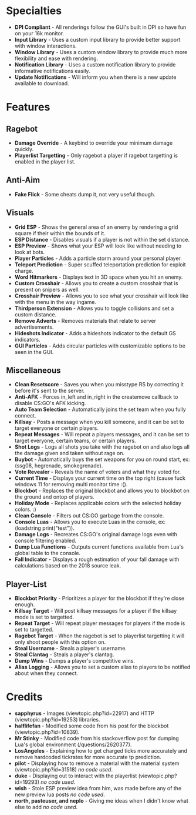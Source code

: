 # Specialties
* **DPI Compliant** - All renderings follow the GUI's built in DPI so have fun on your 16k monitor.
* **Input Library** - Uses a custom input library to provide better support with window interactions.
* **Window Library** - Uses a custom window library to provide much more flexibility and ease with rendering.
* **Notification Library** - Uses a custom notification library to provide informative notifications easily.
* **Update Notifications** - Will inform you when there is a new update available to download.

# Features

## Ragebot
* **Damage Override** - A keybind to override your minimum damage quickly.
* **Playerlist Targetting** - Only ragebot a player if ragebot targetting is enabled in the player list.

## Anti-Aim
* **Fake Flick** - Some cheats dump it, not very useful though.

## Visuals
* **Grid ESP** - Shows the general area of an enemy by rendering a grid square if their within the bounds of it.
* **ESP Distance** - Disables visuals if a player is not within the set distance.
* **ESP Preview** - Shows what your ESP will look like without needing to look at bots.
* **Player Particles** - Adds a particle storm around your personal player.
* **Teleport Prediction** - Super scuffed teleportation prediction for exploit charge.
* **Word Hitmarkers** - Displays text in 3D space when you hit an enemy.
* **Custom Crosshair** - Allows you to create a custom crosshair that is present on snipers as well.
* **Crosshair Preview** - Allows you to see what your crosshair will look like with the menu in the way ingame.
* **Thirdperson Extension** - Allows you to toggle collisions and set a custom distance.
* **Remove Adverts** - Removes materials that relate to server advertisements.
* **Hideshots Indicator** - Adds a hideshots indicator to the default GS indicators.
* **GUI Particles** - Adds circular particles with customizable options to be seen in the GUI.

## Miscellaneous
* **Clean Resetscore** - Saves you when you misstype RS by correcting it before it's sent to the server.
* **Anti-AFK** - Forces in_left and in_right in the createmove callback to disable CS:GO's AFK kicking.
* **Auto Team Selection** - Automatically joins the set team when you fully connect.
* **Killsay** - Posts a message when you kill someone, and it can be set to target everyone or certain players.
* **Repeat Messages** - Will repeat a players messages, and it can be set to target everyone, certain teams, or certain players. 
* **Shot Logs** - Logs all shots you take with the ragebot on and also logs all the damage given and taken without rage on.
* **Buybot** - Automatically buys the set weapons for you on round start, ex: (ssg08, hegrenade, smokegrenade).
* **Vote Revealer** - Reveals the name of voters and what they voted for.
* **Current Time** - Displays your current time on the top right (cause fuck windows 11 for removing multi monitor time :().
* **Blockbot** - Replaces the original blockbot and allows you to blockbot on the ground and ontop of players.
* **Holiday Mode** - Replaces applicable colors with the selected holiday colors. :)
* **Clean Console** - Filters out CS:GO garbage from the console.
* **Console Luas** - Allows you to execute Luas in the console, ex: (loadstring print("test")).
* **Damage Logs** - Recreates CS:GO's original damage logs even with console filtering enabled.
* **Dump Lua Functions** - Outputs current functions available from Lua's global table to the console.
* **Fall Indicator** - Displays a rough estimation of your fall damage with calculations based on the 2018 source leak.

## Player-List
* **Blockbot Priority** - Prioritizes a player for the blockbot if they're close enough.
* **Killsay Target** - Will post killsay messages for a player if the killsay mode is set to targetted.
* **Repeat Target** - Will repeat player messages for players if the mode is set to targetted.
* **Ragebot Target** - When the ragebot is set to playerlist targetting it will only shoot people with this option on.
* **Steal Username** - Steals a player's username.
* **Steal Clantag** - Steals a player's clantag.
* **Dump Wins** - Dumps a player's competitive wins.
* **Alias Logging** - Allows you to set a custom alias to players to be notified about when they connect.

# Credits
* **sapphyrus** - Images (viewtopic.php?id=22917) and HTTP (viewtopic.php?id=19253) libraries.
* **halflifefan** - Modified some code from his post for the blockbot (viewtopic.php?id=10839).
* **Mr Stinky** - Modified code from his stackoverflow post for dumping Lua's global environment (/questions/2620377).
* **LosAngeles** - Explaining how to get charged ticks more accurately and remove hardcoded tickrates for more accurate tp prediction.
* **pilot** - Displaying how to remove a material with the material system (viewtopic.php?id=31518) *no code used*.
* **duke** - Displaying out to interact with the playerlist (viewtopic.php?id=19293) *no code used*.
* **wish** - Stole ESP preview idea from him, was made before any of the new preview lua posts *no code used*.
* **north, pasteuser, and neplo** - Giving me ideas when I didn't know what else to add *no code used*.

